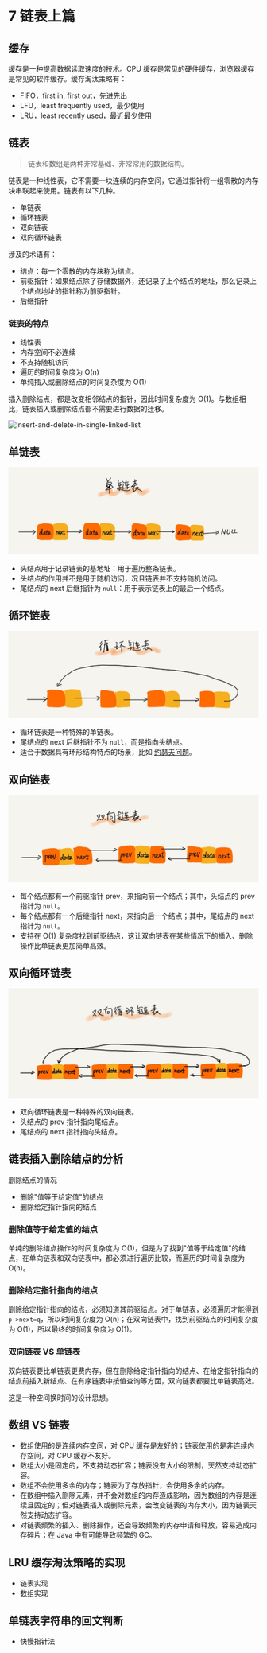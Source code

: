 # 7 链表上篇
## 缓存

缓存是一种提高数据读取速度的技术。CPU 缓存是常见的硬件缓存，浏览器缓存是常见的软件缓存。缓存淘汰策略有：

* FIFO，first in, first out，先进先出
* LFU，least frequently used，最少使用
* LRU，least recently used，最近最少使用

## 链表

> 链表和数组是两种非常基础、非常常用的数据结构。

链表是一种线性表，它不需要一块连续的内存空间，它通过指针将一组零散的内存块串联起来使用。链表有以下几种。

* 单链表
* 循环链表
* 双向链表
* 双向循环链表

涉及的术语有：

* 结点：每一个零散的内存块称为结点。
* 前驱指针：如果结点除了存储数据外，还记录了上个结点的地址，那么记录上个结点地址的指针称为前驱指针。
* 后继指针

### 链表的特点

* 线性表
* 内存空间不必连续
* 不支持随机访问
* 遍历的时间复杂度为 O(n)
* 单纯插入或删除结点的时间复杂度为 O(1)

插入删除结点，都是改变相邻结点的指针，因此时间复杂度为 O(1)。与数组相比，链表插入或删除结点都不需要进行数据的迁移。

![insert-and-delete-in-single-linked-list](../images/insert-and-delete-in-single-linked-list)

## 单链表

![single linked list](../images/single-linked-list.jpg)

* 头结点用于记录链表的基地址：用于遍历整条链表。
* 头结点的作用并不是用于随机访问，况且链表并不支持随机访问。
* 尾结点的 next 后继指针为 `null`：用于表示链表上的最后一个结点。

## 循环链表

![circular linked list](../images/circular-linked-list.jpg)

* 循环链表是一种特殊的单链表。
* 尾结点的 next 后继指针不为 `null`，而是指向头结点。
* 适合于数据具有环形结构特点的场景，比如 [约瑟夫问题](https://zh.wikipedia.org/wiki/%E7%BA%A6%E7%91%9F%E5%A4%AB%E6%96%AF%E9%97%AE%E9%A2%98)。

## 双向链表

![double-linked-list](../images/double-linked-list.jpg)

* 每个结点都有一个前驱指针 prev，来指向前一个结点；其中，头结点的 prev 指针为 `null`。
* 每个结点都有一个后继指针 next，来指向后一个结点；其中，尾结点的 next 指针为 `null`。
* 支持在 O(1) 复杂度找到前驱结点，这让双向链表在某些情况下的插入、删除操作比单链表更加简单高效。

## 双向循环链表

![double circular-linked-list](../images/double-circular-linked-list.jpg)

* 双向循环链表是一种特殊的双向链表。
* 头结点的 prev 指针指向尾结点。
* 尾结点的 next 指针指向头结点。

## 链表插入删除结点的分析

删除结点的情况

* 删除"值等于给定值"的结点
* 删除给定指针指向的结点

### 删除值等于给定值的结点

单纯的删除结点操作的时间复杂度为 O(1)，但是为了找到"值等于给定值"的结点，在单向链表和双向链表中，都必须进行遍历比较，而遍历的时间复杂度为 O(n)。

### 删除给定指针指向的结点

删除给定指针指向的结点，必须知道其前驱结点。对于单链表，必须遍历才能得到 `p->next=q`，所以时间复杂度为 O(n)；在双向链表中，找到前驱结点的时间复杂度为 O(1)，所以最终的时间复杂度为 O(1)。

### 双向链表 VS 单链表

双向链表要比单链表更费内存，但在删除给定指针指向的结点、在给定指针指向的结点前插入新结点、在有序链表中按值查询等方面，双向链表都要比单链表高效。

这是一种空间换时间的设计思想。

## 数组 VS 链表

* 数组使用的是连续内存空间，对 CPU 缓存是友好的；链表使用的是非连续内存空间，对 CPU 缓存不友好。
* 数组大小是固定的，不支持动态扩容；链表没有大小的限制，天然支持动态扩容。
* 数组不会使用多余的内存；链表为了存放指针，会使用多余的内存。
* 在数组中插入删除元素，并不会对数组的内存造成影响，因为数组的内存是连续且固定的；但对链表插入或删除元素，会改变链表的内存大小，因为链表天然支持动态扩容。
* 对链表频繁的插入、删除操作，还会导致频繁的内存申请和释放，容易造成内存碎片；在 Java 中有可能导致频繁的 GC。

## LRU 缓存淘汰策略的实现

* 链表实现
* 数组实现

## 单链表字符串的回文判断

* 快慢指针法
